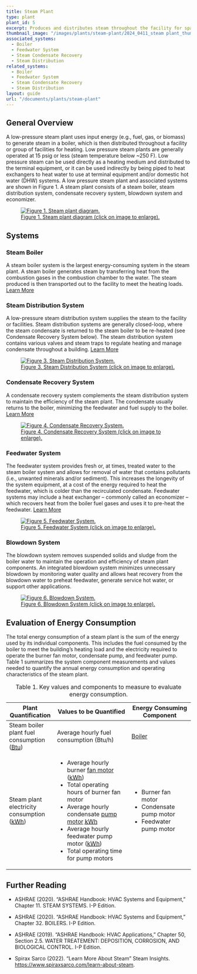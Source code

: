 ```yaml
---
title: Steam Plant
type: plant
plant_id: 5
excerpt: Produces and distributes steam throughout the facility for space heating. Terminal units transfer heat to the spaces, while condensate recovery systems collect condensate for reuse in the boiler.
thumbnail_image: "/images/plants/steam-plant/2024_0411_steam plant_thumbnail.jpeg"
associated_systems:
  - Boiler
  - Feedwater System
  - Steam Condensate Recovery
  - Steam Distribution
related_systems:
  - Boiler
  - Feedwater System
  - Steam Condensate Recovery
  - Steam Distribution
layout: guide
url: "/documents/plants/steam-plant"
---
```


## General Overview

A low-pressure steam plant uses input energy (e.g., fuel, gas, or biomass) to generate steam in a boiler, which is then distributed throughout a facility or group of facilities for heating. Low pressure steam plants are generally operated at 15 psig or less (steam temperature below ~250 F). Low pressure steam can be used directly as a heating medium and distributed to the terminal equipment, or it can be used indirectly by being piped to heat exchangers to heat water to use at terminal equipment and/or domestic hot water (DHW) systems. A low pressure steam plant and associated systems are shown in Figure 1. A steam plant consists of a steam boiler, steam distribution system, condensate recovery system, blowdown system and economizer. 

<a href="/images/plants/steam-plant/2024_0419_STEAM plant_figure 1 updated.jpg">
    <figure class="figure mb-4 mt-3">
        <img src="/images/plants/steam-plant/2024_0419_STEAM plant_figure 1 updated.jpg" class="figure-img img-fluid rounded" alt="Figure 1. Steam plant diagram.">
        <figcaption class="figure-caption text-left">Figure 1. Steam plant diagram (click on image to enlarge).</figcaption>
    </figure>
</a>

## Systems

### Steam Boiler

A steam boiler system is the largest energy-consuming system in the steam plant. A steam boiler generates steam by transferring heat from the combustion gases in the combustion chamber to the water. The steam produced is then transported out to the facility to meet the heating loads.
<a class="continue" href="/documents/systems/boiler"><span>Learn More</span><i class="fa fa-arrow-right"></i></a> 

<!-- <a href="/images/plants/steam-plant/2024_0415_STEAM plant_figure 2 updated.jpg">
    <figure class="figure mb-4 mt-3">
        <img src="/images/plants/steam-plant/2024_0415_STEAM plant_figure 2 updated.jpg" class="figure-img img-fluid rounded" alt="Figure 2. Steam Boiler System.">
        <figcaption class="figure-caption text-left">Figure 2. Steam Boiler System (click on image to enlarge).</figcaption>
    </figure>
</a> -->

### Steam Distribution System

A low-pressure steam distribution system supplies the steam to the facility or facilities. Steam distribution systems are generally closed-loop, where the steam condensate is returned to the steam boiler to be re-heated (see Condensate Recovery System below). The steam distribution system contains various valves and steam traps to regulate heating and manage condensate throughout a building.
<a class="continue" href="/documents/systems/steam-distribution"><span>Learn More</span><i class="fa fa-arrow-right"></i></a> 

<a href="/images/plants/steam-plant/2024_0416_STEAM plant_figure 3 updated.jpg">
    <figure class="figure mb-4 mt-3">
        <img src="/images/plants/steam-plant/2024_0416_STEAM plant_figure 3 updated.jpg" class="figure-img img-fluid rounded" alt="Figure 3. Steam Distribution System.">
        <figcaption class="figure-caption text-left">Figure 3. Steam Distribution System (click on image to enlarge).</figcaption>
    </figure>
</a>

### Condensate Recovery System

A condensate recovery system complements the steam distribution system to maintain the efficiency of the steam plant. The condensate usually returns to the boiler, minimizing the feedwater and fuel supply to the boiler.
<a class="continue" href="/documents/systems/steam-condensate-recovery"><span>Learn More</span><i class="fa fa-arrow-right"></i></a> 

<a href="/images/plants/steam-plant/2024_0416_STEAM plant_figure 4 updated.jpg">
    <figure class="figure mb-4 mt-3">
        <img src="/images/plants/steam-plant/2024_0416_STEAM plant_figure 4 updated.jpg" class="figure-img img-fluid rounded" alt="Figure 4. Condensate Recovery System.">
        <figcaption class="figure-caption text-left">Figure 4. Condensate Recovery System (click on image to enlarge).</figcaption>
    </figure>
</a>

### Feedwater System

The feedwater system provides fresh or, at times, treated water to the steam boiler system and allows for removal of water that contains pollutants (i.e., unwanted minerals and/or sediment). This increases the longevity of the system equipment, at a cost of the energy required to heat the feedwater, which is colder than the recirculated condensate. Feedwater systems may include a heat exchanger – commonly called an economizer – which recovers heat from the boiler fuel gases and uses it to pre-heat the feedwater.
<a class="continue" href="/documents/systems/feedwater"><span>Learn More</span><i class="fa fa-arrow-right"></i></a> 

<a href="/images/systems/feedwater/2024_0815_FEEDWATER SYS_figure 1.jpg">
<figure class="figure">
  <img src="/images/systems/feedwater/2024_0815_FEEDWATER SYS_figure 1.jpg" class="figure-img img-fluid rounded" alt="Figure 5. Feedwater System.">
  <figcaption class="figure-caption text-left">Figure 5. Feedwater System (click on image to enlarge).</figcaption>
</figure>
</a>

### Blowdown System

The blowdown system removes suspended solids and sludge from the boiler water to maintain the operation and efficiency of steam plant components. An integrated blowdown system minimizes unnecessary blowdown by monitoring water quality and allows heat recovery from the blowdown water to preheat feedwater, generate service hot water, or support other applications.

<a href="/images/plants/steam-plant/2024_0507_STEAM plant_figure 5 updated.jpg">
    <figure class="figure mb-0 mt-3">
        <img src="/images/plants/steam-plant/2024_0507_STEAM plant_figure 5 updated.jpg" class="figure-img img-fluid rounded" alt="Figure 6. Blowdown System.">
        <figcaption class="figure-caption text-left">Figure 6. Blowdown System (click on image to enlarge).</figcaption>
    </figure>
</a>

## Evaluation of Energy Consumption

The total energy consumption of a steam plant is the sum of the energy used by its individual components. This includes the fuel consumed by the boiler to meet the building’s heating load and the electricity required to operate the burner fan motor, condensate pump, and feedwater pump. Table 1 summarizes the system component measurements and values needed to quantify the annual energy consumption and operating characteristics of the steam plant.

<div class="table-wrapper">
<table>
    <caption>Table 1. Key values and components to measure to evaluate energy consumption.</caption>
    <thead>
        <tr>
            <th style="width: 26%">
                Plant Quantification
            </th>
            <th>
                Values to be Quantified
            </th>
            <th>
                Energy Consuming Component
            </th>
        </tr>
    <tbody>
        <tr>
            <td>
                Steam boiler plant fuel consumption (<a class="glossary-link" href="/glossary#btu"><abbr title="British Thermal Unit">Btu</abbr></a>)
            </td>
            <td>
                Average hourly fuel consumption (Btu/h)
            </td>
            <td>
                <a href="/documents/systems/boiler">Boiler</a>
            </td>
        </tr>
        <tr>
            <td>
                Steam plant electricity consumption (<a class="glossary-link" href="/glossary#kwh"><abbr title="Kilowatt Hour">kWh</abbr></a>)
            </td>
            <td>
                <ul>
                    <li>Average hourly burner <a href="/documents/components/constant-speed-constant-volume-fan-and-motor">fan motor</a> (<a class="glossary-link" href="/glossary#kwh"><abbr title="Kilowatt Hour">kWh</abbr></a>)</li>
                    <li>Total operating hours of burner fan motor</li>
                    <li>Average hourly condensate <a href="/documents/components/constant-speed-constant-volume-pump-motor">pump motor</a> <a class="glossary-link" href="/glossary#kwh"><abbr title="Kilowatt Hour">kWh</abbr></a></li>
                    <li>Average hourly feedwater pump motor (<a class="glossary-link" href="/glossary#kwh"><abbr title="Kilowatt Hour">kWh</abbr></a>)</li>
                    <li>Total operating time for pump motors</li>
                </ul>
            </td>
            <td>
                <ul>
                    <li>Burner fan motor</li>
                    <li>Condensate pump motor</li>
                    <li>Feedwater pump motor</li>
                </ul>
            </td>
        </tr>
    </tbody>
</table> 
</div>

## Further Reading

- ASHRAE (2020). “ASHRAE Handbook: HVAC Systems and Equipment,” Chapter 11. STEAM SYSTEMS. I-P Edition. 

- ASHRAE (2020). “ASHRAE Handbook: HVAC Systems and Equipment,” Chapter 32. BOILERS. I-P Edition. 

- ASHRAE (2019). “ASHRAE Handbook: HVAC Applications,” Chapter 50, Section 2.5. WATER TREATEMENT: DEPOSITION, CORROSION, AND BIOLOGICAL CONTROL. I-P Edition. 

- Spirax Sarco (2022). “Learn More About Steam” Steam Insights. https://www.spiraxsarco.com/learn-about-steam.